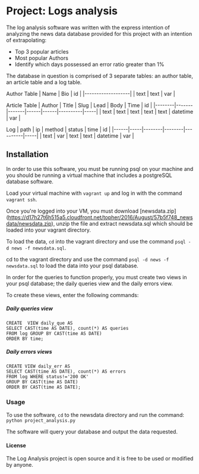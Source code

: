 # Project: Logs analysis

The log analysis software was written with the express intention of analyzing the news data database provided for this project with an intention of extrapolating:

- Top 3 popular articles
- Most popular Authors
- Identify which days possessed an error ratio greater than 1%

The database in question is comprised of 3 separate tables: an author table, an article table and a log table.

Author Table
| Name | Bio  |  id |
|-------------------|
| text | text | var |

Article Table
| Author | Title | Slug  | Lead | Body | Time     | id  |
|--------|-------|-------|------|------|----------|-----|
| text   | text  | text  | text | text | datetime | var |

Log
| path | ip  | method | status | time     | id  |
|------|-----|--------|--------|----------|-----|
| text | var | text   | text   | datetime | var |

## Installation

In order to use this software, you must be running psql on your machine and you should be running a virtual machine that includes a postgreSQL database software.

Load your virtual machine with `vagrant up` and log in with the command `vagrant ssh`.

Once you're logged into your VM, you must download [newsdata.zip] (https://d17h27t6h515a5.cloudfront.net/topher/2016/August/57b5f748_newsdata/newsdata.zip), unzip the file and extract newsdata.sql which should be loaded into your vagrant directory.

To load the data, `cd` into the vagrant directory and use the command `psql -d news -f newsdata.sql`.

cd to the vagrant directory and  use the command `psql -d news -f newsdata.sql` to load the data into your psql database.

In order for the queries to function properly, you must create two views in your psql database; the daily queries view and the daily errors view.

To create these views, enter the following commands:

##### Daily queries view

```
CREATE  VIEW daily_que AS
SELECT CAST(time AS DATE), count(*) AS queries
FROM log GROUP BY CAST(time AS DATE)
ORDER BY time;
```

##### Daily errors views

```
CREATE VIEW daily_err AS
SELECT CAST(time AS DATE), count(*) AS errors
FROM log WHERE status!='200 OK'
GROUP BY CAST(time AS DATE)
ORDER BY CAST(time AS DATE);
```

### Usage
To use the software, `cd` to the newsdata directory and run the command: `python project_analysis.py`

The software will query your database and output the data requested.

#### License
The Log Analysis project is open source and it is free to be used or modified by anyone.
